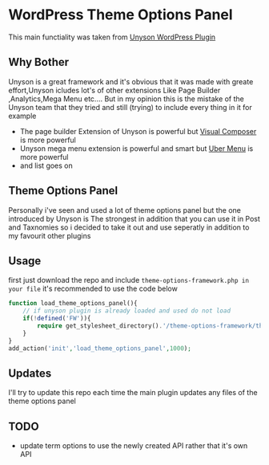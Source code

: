 # WordPress Theme Options Panel
This main functiality was taken from [Unyson WordPress Plugin](http://unyson.io)

## Why Bother
Unyson is a great framework and it's obvious that it was made with greate effort,Unyson icludes lot's of other extensions Like Page Builder ,Analytics,Mega Menu etc.... But in my opinion this is the mistake of the Unyson team that they tried and still (trying) to include every thing in it for example
* The page builder Extension of Unyson is powerful but [Visual Composer](https://vc.wpbakery.com/) is more powerful
* Unyson mega menu extension is powerful and smart but [Uber Menu](http://codecanyon.net/item/ubermenu-wordpress-mega-menu-plugin/154703) is more powerful
* and list goes on

## Theme Options Panel
Personally i've seen and used a lot of theme options panel but the one introduced by Unyson is The strongest in addition that you can use it in Post and Taxnomies so i decided to take it out and use seperatly in addition to my favourit other plugins 

## Usage
first just download the repo and include `theme-options-framework.php in your file`
it's recommended to use the code below
```php
function load_theme_options_panel(){
	// if unyson plugin is already loaded and used do not load
	if(!defined('FW')){
		require get_stylesheet_directory().'/theme-options-framework/theme-options-framework.php';
	}
}
add_action('init','load_theme_options_panel',1000);
```

## Updates
I'll try to update this repo each time the main plugin updates any files of the theme options panel

## TODO
* update term options to use the newly created API rather that it's own API